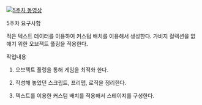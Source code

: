 
[![5주차 동영상](https://img.youtube.com/vi/zt675obGZdM/0.jpg)](https://youtu.be/zt675obGZdM)

5주차 요구사함

적은 텍스트 데이터를 이용하여 커스텀 배치를 이용해서 생성한다.
가비지 컬렉션을 없애기 위한 오브젝트 풀링을 적용한다.

작업내용


1. 오브젝트 풀링을 통해 게임을 최적화 한다.

2. 작성해 놓았던 스크립트, 프리펩, 로직을 정리한다.

3. 텍스트를 이용한 커스텀 배치를 적용해서 스테이지를 구성한다.

